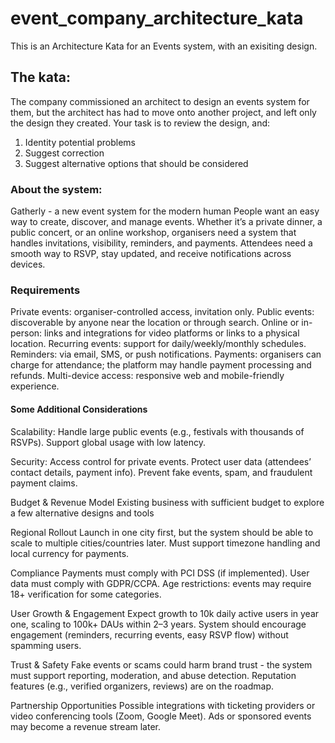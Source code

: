 # event_company_architecture_kata

This is an Architecture Kata for an Events system, with an exisiting design.

## The kata:

The company commissioned an architect to design an events system for them, but the architect has
had to move onto another project, and left only the design they created.
Your task is to review the design, and:

1. Identity potential problems
2. Suggest correction
3. Suggest alternative options that should be considered

### About the system:

Gatherly - a new event system for the modern human
People want an easy way to create, discover, and manage events. Whether it’s a private dinner, a public concert, or an online workshop, organisers need a system that handles invitations, visibility, reminders, and payments. Attendees need a smooth way to RSVP, stay updated, and receive notifications across devices.

### Requirements
Private events: organiser-controlled access, invitation only.
Public events: discoverable by anyone near the location or through search.
Online or in-person: links and integrations for video platforms or links to a physical location.
Recurring events: support for daily/weekly/monthly schedules.
Reminders: via email, SMS, or push notifications.
Payments: organisers can charge for attendance; the platform may handle payment processing and refunds.
Multi-device access: responsive web and mobile-friendly experience.


#### Some Additional Considerations
Scalability:
Handle large public events (e.g., festivals with thousands of RSVPs).
Support global usage with low latency.

Security:
Access control for private events.
Protect user data (attendees’ contact details, payment info).
Prevent fake events, spam, and fraudulent payment claims.

Budget & Revenue Model
Existing business with sufficient budget to explore a few alternative designs and tools


Regional Rollout
Launch in one city first, but the system should be able to scale to multiple cities/countries later.
Must support timezone handling and local currency for payments.


Compliance
Payments must comply with PCI DSS (if implemented).
User data must comply with GDPR/CCPA.
Age restrictions: events may require 18+ verification for some categories.

User Growth & Engagement
Expect growth to 10k daily active users in year one, scaling to 100k+ DAUs within 2–3 years.
System should encourage engagement (reminders, recurring events, easy RSVP flow) without spamming users.

Trust & Safety
Fake events or scams could harm brand trust - the system must support reporting, moderation, and abuse detection.
Reputation features (e.g., verified organizers, reviews) are on the roadmap.

Partnership Opportunities
Possible integrations with ticketing providers or video conferencing tools (Zoom, Google Meet).
Ads or sponsored events may become a revenue stream later.
